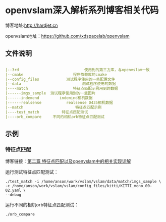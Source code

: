 
# openvslam深入解析系列博客相关代码

博客地址:http://hardjet.cn

openvslam地址：https://github.com/xdspacelab/openvslam


## 文件说明

```yaml

|--3rd                             使用到的第三方库，与openvslam一致
|--cmake                      程序依赖库的cmake
|--config_files            测试程序使用的一些配置文件
|--data                           测试程序使用的数据
|----match                    特征点匹配示例用到的数据
|------imgs_sample  测试程序使用到的一些图片
|------indemend         indemind相机数据
|------realsense           realsense D435相机数据
|--match                       特征点匹配示例
|----test_match          特征点匹配测试
|----orb_compare     不同的相机orb特征点匹配测试

```

## 示例

### 特征点匹配
博客链接：[第二篇 特征点匹配以及openvslam中的相关实现详解](https://www.cnblogs.com/hardjet/p/11448272.html)

运行测试特征点匹配测试：

```shell
./test_match -i /home/anson/work/vslam/vslam/data/match/imgs_sample \
-c /home/anson/work/vslam/vslam/config_files/kitti/KITTI_mono_00-02.yaml \
--debug
```

运行不同的相机orb特征点匹配测试：

```shell
./orb_compare
```

